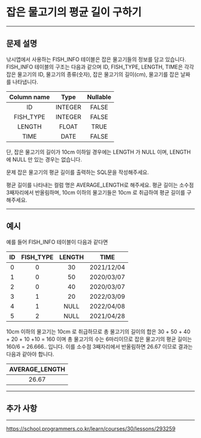 # 잡은 물고기의 평균 길이 구하기

---

## 문제 설명

낚시앱에서 사용하는 FISH_INFO 테이블은 잡은 물고기들의 정보를 담고 있습니다. FISH_INFO 테이블의 구조는 다음과 같으며 ID, FISH_TYPE, LENGTH, TIME은 각각 잡은 물고기의 ID, 물고기의 종류(숫자), 잡은 물고기의 길이(cm), 물고기를 잡은 날짜를 나타냅니다.

| Column name |  Type   | Nullable |
|:-----------:|:-------:|:--------:|
|     ID      | INTEGER |  FALSE   |
|  FISH_TYPE  | INTEGER |  FALSE   |
|   LENGTH     |  FLOAT  |   TRUE   |
|     TIME     |  DATE   |  FALSE   |

단, 잡은 물고기의 길이가 10cm 이하일 경우에는 LENGTH 가 NULL 이며, LENGTH 에 NULL 만 있는 경우는 없습니다.

문제
잡은 물고기의 평균 길이를 출력하는 SQL문을 작성해주세요.

평균 길이를 나타내는 컬럼 명은 AVERAGE_LENGTH로 해주세요.
평균 길이는 소수점 3째자리에서 반올림하며, 10cm 이하의 물고기들은 10cm 로 취급하여 평균 길이를 구해주세요.

---

## 예시

예를 들어 FISH_INFO 테이블이 다음과 같다면

| ID | FISH_TYPE | LENGTH |    TIME    |
|:--:|:---------:|:------:|:----------:|
|  0 |     0     |   30   | 2021/12/04 |
|  1 |     0     |   50   | 2020/03/07 |
|  2 |     0     |   40   | 2020/03/07 |
|  3 |     1     |   20   | 2022/03/09 |
|  4 |     1     |  NULL  | 2022/04/08 |
|  5 |     2     |  NULL  | 2021/04/28 |

10cm 이하의 물고기는 10cm 로 취급하므로 총 물고기의 길이의 합은 30 + 50 + 40 + 20 + 10 +10 = 160 이며 총 물고기의 수는 6마리이므로 잡은 물고기의 평균 길이는 160/6 = 26.666.. 입니다. 이를 소수점 3째자리에서 반올림하면 26.67 이므로 결과는 다음과 같아야 합니다.

| AVERAGE_LENGTH |
|:--------------:|
|      26.67     |


---

## 추가 사항



---

https://school.programmers.co.kr/learn/courses/30/lessons/293259
